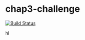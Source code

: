 # chap3-challenge

[![Build Status](http://ec2-52-62-114-219.ap-southeast-2.compute.amazonaws.com/buildStatus/icon?job=chap3-chall)](http://ec2-52-62-114-219.ap-southeast-2.compute.amazonaws.com/job/chap3-chall/) 

hi

